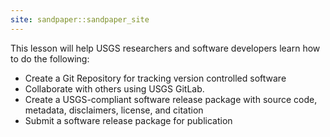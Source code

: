 ```yaml
---
site: sandpaper::sandpaper_site
---
```


This lesson will help USGS researchers and software developers learn how to do the following:


  * Create a Git Repository for tracking version controlled software
  * Collaborate with others using USGS GitLab.
  * Create a USGS-compliant software release package with source code, metadata, disclaimers, license, and citation
  * Submit a software release package for publication

